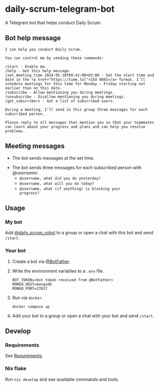 # daily-scrum-telegram-bot

A Telegram bot that helps conduct Daily Scrum.

## Bot help message

<!-- `$ poetry run bot print-bot-message` as console -->

```console
I can help you conduct Daily Scrum.

You can control me by sending these commands:

/start - Enable me.
/help - Get this help message.
/set_meeting_time 2024-05-10T09:42:00+03:00 - Set the start time and date in the <a href="https://time.lol">ISO 8601</a> format. I'll schedule meetings for this time for Monday - Friday starting not earlier than on this date.
/subscribe - Allow mentioning you during meetings.
/unsubscribe - Disallow mentioning you during meetings.
/get_subscribers - Get a list of subscribed users.

During a meeting, I'll send in this group three messages for each subscribed person.

Please reply to all messages that mention you so that your teammates can learn about your progress and plans and can help you resolve problems.
```

## Meeting messages

- The bot sends messages at the set time.

<!-- `> echo '- The bot sends three messages for each subscribed person with *@username*:'; poetry run bot print-meeting-messages | xargs -I {} printf "  - <code>%s</code>\n" {}` -->

<!-- BEGIN mdsh -->
- The bot sends three messages for each subscribed person with *@username*:
  - <code>@username, what did you do yesterday?</code>
  - <code>@username, what will you do today?</code>
  - <code>@username, what (if anything) is blocking your progress?</code>
<!-- END mdsh -->

## Usage

### My bot

Add [@daily_scrum_robot](http://t.me/daily_scrum_robot) to a group or open a chat with this bot and send `/start`.

### Your bot

1. Create a bot via [@BotFather](https://t.me/botfather).

1. Write the environment variables to a `.env` file.

    ```console
    BOT_TOKEN=<bot token received from @BotFather>
    MONGO_HOST=mongodb
    MONGO_PORT=27017
    ```

1. Run via `docker`.

    ```console
    docker compose up
    ```

1. Add your bot to a group or open a chat with your bot and send `/start`.

## Develop

### Requirements

See [Requirements](./docs/requirements.md).

### Nix flake

Run `nix develop` and see available commands and tools.
